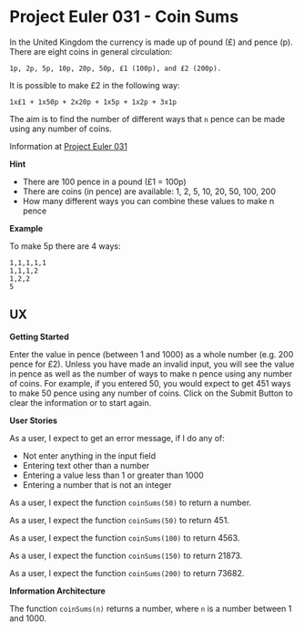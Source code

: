 # Project Euler 031 - Coin Sums

In the United Kingdom the currency is made up of pound (£) and pence (p).  There are eight coins in general circulation:

    1p, 2p, 5p, 10p, 20p, 50p, £1 (100p), and £2 (200p).

It is possible to make £2 in the following way:

    1x£1 + 1x50p + 2x20p + 1x5p + 1x2p + 3x1p

The aim is to find the number of different ways that `n` pence can be made using any number of coins.  

Information at [Project Euler 031](https://projecteuler.net/problem=31)

**Hint**

- There are 100 pence in a pound (£1 = 100p)
- There are coins (in pence) are available: 1, 2, 5, 10, 20, 50, 100, 200
- How many different ways you can combine these values to make n pence

**Example**

To make 5p there are 4 ways:

    1,1,1,1,1
    1,1,1,2
    1,2,2
    5

## UX

**Getting Started**

Enter the value in pence (between 1 and 1000) as a whole number (e.g. 200 pence for £2).  Unless you have made an invalid input, you will see the value in pence as well as the number of ways to make n pence using any number of coins.  For example, if you entered 50, you would expect to get 451 ways to make 50 pence using any number of coins.  Click on the Submit Button to clear the information or to start again.

**User Stories**

As a user, I expect to get an error message, if I do any of:

- Not enter anything in the input field
- Entering text other than a number
- Entering a value less than 1 or greater than 1000
- Entering a number that is not an integer

As a user, I expect the function `coinSums(50)` to return a number.

As a user, I expect the function `coinSums(50)` to return 451.

As a user, I expect the function `coinSums(100)` to return 4563.

As a user, I expect the function `coinSums(150)` to return 21873.

As a user, I expect the function `coinSums(200)` to return 73682.

**Information Architecture**

The function `coinSums(n)` returns a number, where `n` is a number between 1 and 1000.